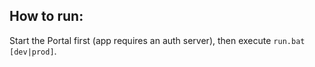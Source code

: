 ## How to run:

Start the Portal first (app requires an auth server), then execute `run.bat [dev|prod]`.
